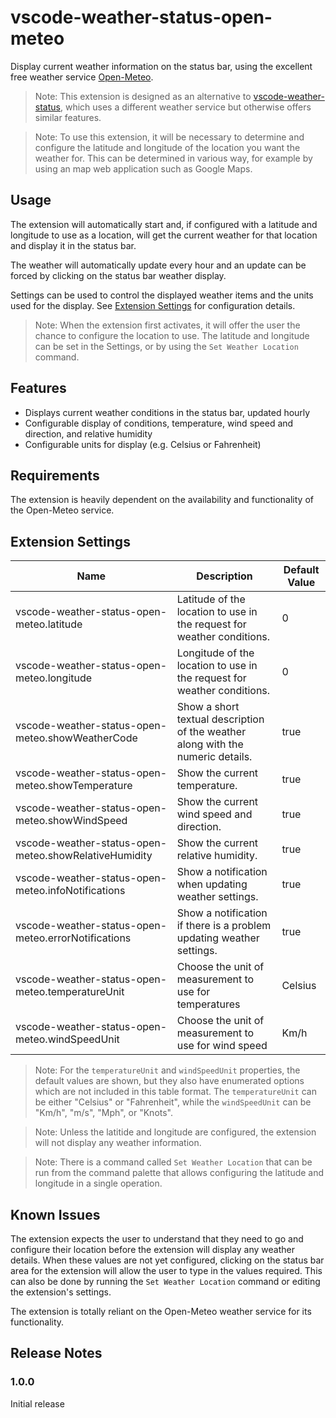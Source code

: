 # vscode-weather-status-open-meteo

Display current weather information on the status bar, using the excellent free weather service [Open-Meteo](https://open-meteo.com/).

> Note: This extension is designed as an alternative to [vscode-weather-status](https://github.com/Motivesoft/vscode-weather-status), which uses a different weather service but otherwise offers similar features.

> Note: To use this extension, it will be necessary to determine and configure the latitude and longitude of the location you want the weather for. This can be determined in various way, for example by using an map web application such as Google Maps.  

## Usage

The extension will automatically start and, if configured with a latitude and longitude to use as a location, will get the current weather for that location and display it in the status bar.

The weather will automatically update every hour and an update can be forced by clicking on the status bar weather display.

Settings can be used to control the displayed weather items and the units used for the display. See [Extension Settings](#extension-settings) for configuration details.

> Note: When the extension first activates, it will offer the user the chance to configure the location to use. The latitude and longitude can be set in the Settings, or by using the `Set Weather Location` command.

## Features

* Displays current weather conditions in the status bar, updated hourly
* Configurable display of conditions, temperature, wind speed and direction, and relative humidity
* Configurable units for display (e.g. Celsius or Fahrenheit)

## Requirements

The extension is heavily dependent on the availability and functionality of the Open-Meteo service.

## Extension Settings

| Name | Description | Default Value |
|------|-------------|---------------|
| vscode-weather-status-open-meteo.latitude | Latitude of the location to use in the request for weather conditions. | 0 |
| vscode-weather-status-open-meteo.longitude | Longitude of the location to use in the request for weather conditions. | 0 |
| vscode-weather-status-open-meteo.showWeatherCode | Show a short textual description of the weather along with the numeric details. | true |
| vscode-weather-status-open-meteo.showTemperature | Show the current temperature. | true |
| vscode-weather-status-open-meteo.showWindSpeed | Show the current wind speed and direction. | true |
| vscode-weather-status-open-meteo.showRelativeHumidity | Show the current relative humidity. | true |
| vscode-weather-status-open-meteo.infoNotifications | Show a notification when updating weather settings. | true |
| vscode-weather-status-open-meteo.errorNotifications | Show a notification if there is a problem updating weather settings. | true |
| vscode-weather-status-open-meteo.temperatureUnit | Choose the unit of measurement to use for temperatures | Celsius |
| vscode-weather-status-open-meteo.windSpeedUnit | Choose the unit of measurement to use for wind speed | Km/h |

> Note: For the `temperatureUnit` and `windSpeedUnit` properties, the default values are shown, but they also have enumerated options which are not included in this table format. The `temperatureUnit` can be either "Celsius" or "Fahrenheit", while the `windSpeedUnit` can be "Km/h", "m/s", "Mph", or "Knots".

> Note: Unless the latitide and longitude are configured, the extension will not display any weather information.

> Note: There is a command called `Set Weather Location` that can be run from the command palette that allows configuring the latitude and longitude in a single operation.

## Known Issues

The extension expects the user to understand that they need to go and configure their location before the extension will display any weather details. When these values are not yet configured, clicking on the status bar area for the extension will allow the user to type in the values required. This can also be done by running the `Set Weather Location` command or editing the extension's settings. 

The extension is totally reliant on the Open-Meteo weather service for its functionality.

## Release Notes

### 1.0.0

Initial release